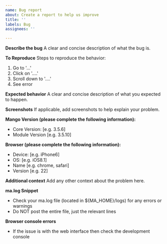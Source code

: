 ```yaml
---
name: Bug report
about: Create a report to help us improve
title: ''
labels: Bug
assignees: ''

---
```


**Describe the bug**
A clear and concise description of what the bug is.

**To Reproduce**
Steps to reproduce the behavior:
1. Go to '...'
2. Click on '....'
3. Scroll down to '....'
4. See error

**Expected behavior**
A clear and concise description of what you expected to happen.

**Screenshots**
If applicable, add screenshots to help explain your problem.

**Mango Version (please complete the following information):**
 - Core Version: [e.g. 3.5.6]
 - Module Version [e.g. 3.5.10]

**Browser (please complete the following information):**
 - Device: [e.g. iPhone6]
 - OS: [e.g. iOS8.1]
 - Name [e.g. chrome, safari]
 - Version [e.g. 22]

**Additional context**
Add any other context about the problem here.

**ma.log Snippet**
- Check your ma.log file (located in ${MA_HOME}/logs) for any errors or warnings
- Do NOT post the entire file, just the relevant lines

**Browser console errors**
- If the issue is with the web interface then check the development console

